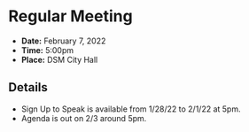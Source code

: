 # Regular Meeting

- **Date:** February 7, 2022
- **Time:** 5:00pm 
- **Place:** DSM City Hall

## Details

- Sign Up to Speak is available from 1/28/22 to 2/1/22 at 5pm.
- Agenda is out on 2/3 around 5pm.
